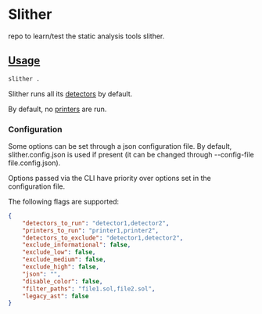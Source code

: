 # Slither

repo to learn/test the static analysis tools slither.


## [Usage](https://github.com/crytic/slither/wiki/Usage)

```bash
slither .
```
Slither runs all its [detectors](https://github.com/crytic/slither/wiki/Detector-Documentation) by default.

By default, no [printers](https://github.com/crytic/slither/wiki/Printer-Documentation) are run.


### Configuration

Some options can be set through a json configuration file. By default, slither.config.json is used if present (it can be changed through --config-file file.config.json).

Options passed via the CLI have priority over options set in the configuration file.

The following flags are supported:
```json
{
    "detectors_to_run": "detector1,detector2",
    "printers_to_run": "printer1,printer2",
    "detectors_to_exclude": "detector1,detector2",
    "exclude_informational": false,
    "exclude_low": false,
    "exclude_medium": false,
    "exclude_high": false,
    "json": "",
    "disable_color": false,
    "filter_paths": "file1.sol,file2.sol",
    "legacy_ast": false
}
```